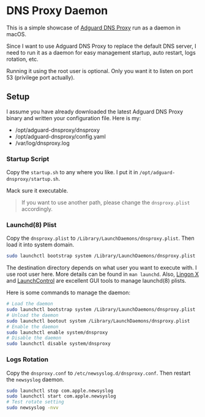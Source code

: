 # DNS Proxy Daemon

This is a simple showcase of [Adguard DNS Proxy](https://github.com/AdguardTeam/dnsproxy) run as a daemon in macOS.

Since I want to use Adguard DNS Proxy to replace the default DNS server, I need to run it as a daemon for easy management startup, auto restart, logs rotation, etc.

Running it using the root user is optional. Only you want it to listen on port 53 (privilege port actually).

## Setup

I assume you have already downloaded the latest Adguard DNS Proxy binary and written your configuration file. Here is my:

- /opt/adguard-dnsproxy/dnsproxy
- /opt/adguard-dnsproxy/config.yaml
- /var/log/dnsproxy.log

### Startup Script

Copy the `startup.sh` to any where you like. I put it in `/opt/adguard-dnsproxy/startup.sh`.

Mack sure it executable.

> If you want to use another path, please change the `dnsproxy.plist` accordingly.

### Launchd(8) Plist

Copy the `dnsproxy.plist` to `/Library/LaunchDaemons/dnsproxy.plist`. Then load it into system domain.

```sh
sudo launchctl bootstrap system /Library/LaunchDaemons/dnsproxy.plist
```

The destination directory depends on what user you want to execute with. I use root user here. More details can be found in `man launchd`. Also, [Lingon X](https://www.peterborgapps.com/lingon/) and [LaunchControl](https://www.soma-zone.com/LaunchControl/) are excellent GUI tools to manage launchd(8) plists.

Here is some commands to manage the daemon:

```sh
# Load the daemon
sudo launchctl bootstrap system /Library/LaunchDaemons/dnsproxy.plist
# Unload the daemon
sudo launchctl bootout system /Library/LaunchDaemons/dnsproxy.plist
# Enable the daemon
sudo launchctl enable system/dnsproxy
# Disable the daemon
sudo launchctl disable system/dnsproxy
```

### Logs Rotation

Copy the `dnsproxy.conf` to `/etc/newsyslog.d/dnsproxy.conf`. Then restart the `newsyslog` daemon.

```sh
sudo launchctl stop com.apple.newsyslog
sudo launchctl start com.apple.newsyslog
# Test rotate setting
sudo newsyslog -nvv
```

